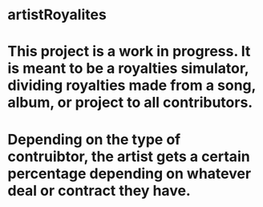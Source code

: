 # artistRoyalites
# This project is a work in progress. It is meant to be a royalties simulator, dividing royalties made from a song, album, or project to all contributors. 
# Depending on the type of contruibtor, the artist gets a certain percentage depending on whatever deal or contract they have.
